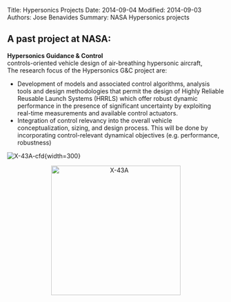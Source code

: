 Title: Hypersonics Projects
Date: 2014-09-04 
Modified: 2014-09-03 
Authors: Jose Benavides
Summary: NASA Hypersonics projects 

## A past project at NASA:

**Hypersonics Guidance & Control**  
controls-oriented vehicle design of air-breathing hypersonic aircraft,  
The research focus of the Hypersonics G&C project are:  
   - Development of models and associated control algorithms, analysis tools and design methodologies that permit the design of Highly Reliable Reusable Launch Systems (HRRLS) which offer robust dynamic performance in the presence of significant uncertainty by exploiting real-time measurements and available control actuators.  
   - Integration of control relevancy into the overall vehicle conceptualization, sizing, and design process. This will be done by incorporating control-relevant dynamical objectives (e.g. performance, robustness)  
  
![X-43A-cfd]({static}/images/X-43A_Hyper_-_X_CFD.jpg "Title"){width=300}

<p align="center">
    <img src="{static}/images/X43a.jpg" alt="X-43A" width="300">
</p>

